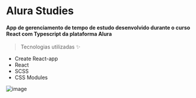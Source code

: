 # Alura Studies
#### App de gerenciamento de tempo de estudo desenvolvido durante o curso React com Typescript da plataforma Alura

> Tecnologias utilizadas ✨
- Create React-app
- React
- SCSS
- CSS Modules

![image](https://user-images.githubusercontent.com/89262324/173903796-68d88709-af66-4ff3-a258-b1a1f8a6e4c9.png)
